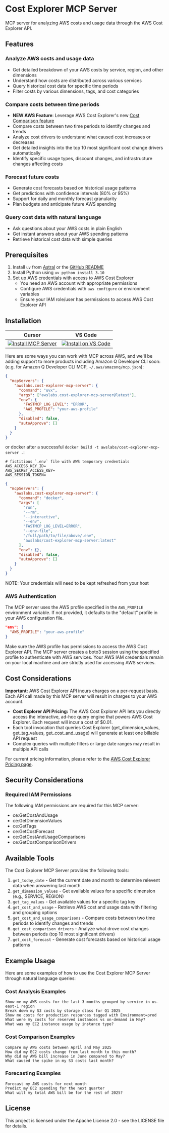 # Cost Explorer MCP Server

MCP server for analyzing AWS costs and usage data through the AWS Cost Explorer API.

## Features

### Analyze AWS costs and usage data

- Get detailed breakdown of your AWS costs by service, region, and other dimensions
- Understand how costs are distributed across various services
- Query historical cost data for specific time periods
- Filter costs by various dimensions, tags, and cost categories


### Compare costs between time periods

- **NEW AWS Feature**: Leverage AWS Cost Explorer's new [Cost Comparison feature](https://docs.aws.amazon.com/cost-management/latest/userguide/ce-cost-comparison.html)
- Compare costs between two time periods to identify changes and trends
- Analyze cost drivers to understand what caused cost increases or decreases
- Get detailed insights into the top 10 most significant cost change drivers automatically
- Identify specific usage types, discount changes, and infrastructure changes affecting costs

### Forecast future costs

- Generate cost forecasts based on historical usage patterns
- Get predictions with confidence intervals (80% or 95%)
- Support for daily and monthly forecast granularity
- Plan budgets and anticipate future AWS spending

### Query cost data with natural language

- Ask questions about your AWS costs in plain English
- Get instant answers about your AWS spending patterns
- Retrieve historical cost data with simple queries


## Prerequisites

1. Install `uv` from [Astral](https://docs.astral.sh/uv/getting-started/installation/) or the [GitHub README](https://github.com/astral-sh/uv#installation)
2. Install Python using `uv python install 3.10`
3. Set up AWS credentials with access to AWS Cost Explorer
   - You need an AWS account with appropriate permissions
   - Configure AWS credentials with `aws configure` or environment variables
   - Ensure your IAM role/user has permissions to access AWS Cost Explorer API

## Installation

| Cursor | VS Code |
|:------:|:-------:|
| [![Install MCP Server](https://cursor.com/deeplink/mcp-install-light.svg)](https://cursor.com/en/install-mcp?name=awslabs.cost-explorer-mcp-server&config=eyJjb21tYW5kIjoidXZ4IGF3c2xhYnMuY29zdC1leHBsb3Jlci1tY3Atc2VydmVyQGxhdGVzdCIsImVudiI6eyJBV1NfUFJPRklMRSI6InlvdXItYXdzLXByb2ZpbGUiLCJBV1NfUkVHSU9OIjoidXMtZWFzdC0xIiwiRkFTVE1DUF9MT0dfTEVWRUwiOiJFUlJPUiJ9LCJkaXNhYmxlZCI6ZmFsc2UsImF1dG9BcHByb3ZlIjpbXX0%3D) | [![Install on VS Code](https://img.shields.io/badge/Install_on-VS_Code-FF9900?style=flat-square&logo=visualstudiocode&logoColor=white)](https://insiders.vscode.dev/redirect/mcp/install?name=Cost%20Explorer%20MCP%20Server&config=%7B%22command%22%3A%22uvx%22%2C%22args%22%3A%5B%22awslabs.cost-explorer-mcp-server%40latest%22%5D%2C%22env%22%3A%7B%22AWS_PROFILE%22%3A%22your-aws-profile%22%2C%22AWS_REGION%22%3A%22us-east-1%22%2C%22FASTMCP_LOG_LEVEL%22%3A%22ERROR%22%7D%2C%22disabled%22%3Afalse%2C%22autoApprove%22%3A%5B%5D%7D) |

Here are some ways you can work with MCP across AWS, and we'll be adding support to more products including Amazon Q Developer CLI soon: (e.g. for Amazon Q Developer CLI MCP, `~/.aws/amazonq/mcp.json`):

```json
{
  "mcpServers": {
    "awslabs.cost-explorer-mcp-server": {
      "command": "uvx",
      "args": ["awslabs.cost-explorer-mcp-server@latest"],
      "env": {
        "FASTMCP_LOG_LEVEL": "ERROR",
        "AWS_PROFILE": "your-aws-profile"
      },
      "disabled": false,
      "autoApprove": []
    }
  }
}
```

or docker after a successful `docker build -t awslabs/cost-explorer-mcp-server .`:

```file
# fictitious `.env` file with AWS temporary credentials
AWS_ACCESS_KEY_ID=
AWS_SECRET_ACCESS_KEY=
AWS_SESSION_TOKEN=
```

```json
{
  "mcpServers": {
    "awslabs.cost-explorer-mcp-server": {
      "command": "docker",
      "args": [
        "run",
        "--rm",
        "--interactive",
        "--env",
        "FASTMCP_LOG_LEVEL=ERROR",
        "--env-file",
        "/full/path/to/file/above/.env",
        "awslabs/cost-explorer-mcp-server:latest"
      ],
      "env": {},
      "disabled": false,
      "autoApprove": []
    }
  }
}
```

NOTE: Your credentials will need to be kept refreshed from your host

### AWS Authentication

The MCP server uses the AWS profile specified in the `AWS_PROFILE` environment variable. If not provided, it defaults to the "default" profile in your AWS configuration file.

```json
"env": {
  "AWS_PROFILE": "your-aws-profile"
}
```

Make sure the AWS profile has permissions to access the AWS Cost Explorer API. The MCP server creates a boto3 session using the specified profile to authenticate with AWS services. Your AWS IAM credentials remain on your local machine and are strictly used for accessing AWS services.

## Cost Considerations

**Important:** AWS Cost Explorer API incurs charges on a per-request basis. Each API call made by this MCP server will result in charges to your AWS account.

- **Cost Explorer API Pricing:** The AWS Cost Explorer API lets you directly access the interactive, ad-hoc query engine that powers AWS Cost Explorer. Each request will incur a cost of $0.01.
- Each tool invocation that queries Cost Explorer (get_dimension_values, get_tag_values, get_cost_and_usage) will generate at least one billable API request
- Complex queries with multiple filters or large date ranges may result in multiple API calls

For current pricing information, please refer to the [AWS Cost Explorer Pricing page](https://aws.amazon.com/aws-cost-management/aws-cost-explorer/pricing/).


## Security Considerations

### Required IAM Permissions
The following IAM permissions are required for this MCP server:
- ce:GetCostAndUsage
- ce:GetDimensionValues
- ce:GetTags
- ce:GetCostForecast
- ce:GetCostAndUsageComparisons
- ce:GetCostComparisonDrivers



## Available Tools

The Cost Explorer MCP Server provides the following tools:

1. `get_today_date` - Get the current date and month to determine relevent data when answering last month.
2. `get_dimension_values` - Get available values for a specific dimension (e.g., SERVICE, REGION)
3. `get_tag_values` - Get available values for a specific tag key
4. `get_cost_and_usage` - Retrieve AWS cost and usage data with filtering and grouping options
5. `get_cost_and_usage_comparisons` - Compare costs between two time periods to identify changes and trends
6. `get_cost_comparison_drivers` - Analyze what drove cost changes between periods (top 10 most significant drivers)
7. `get_cost_forecast` - Generate cost forecasts based on historical usage patterns

## Example Usage

Here are some examples of how to use the Cost Explorer MCP Server through natural language queries:

### Cost Analysis Examples

```
Show me my AWS costs for the last 3 months grouped by service in us-east-1 region
Break down my S3 costs by storage class for Q1 2025
Show me costs for production resources tagged with Environment=prod
What were my costs for reserved instances vs on-demand in May?
What was my EC2 instance usage by instance type?
```

### Cost Comparison Examples

```
Compare my AWS costs between April and May 2025
How did my EC2 costs change from last month to this month?
Why did my AWS bill increase in June compared to May?
What caused the spike in my S3 costs last month?
```

### Forecasting Examples

```
Forecast my AWS costs for next month
Predict my EC2 spending for the next quarter
What will my total AWS bill be for the rest of 2025?
```

## License

This project is licensed under the Apache License 2.0 - see the LICENSE file for details.
